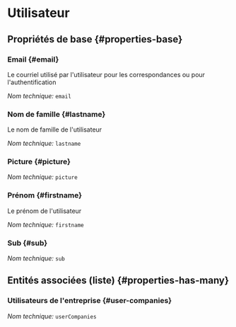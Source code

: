 # Utilisateur
<!--- THIS FILE IS GENERATED PLEASE DO NOT EDIT IT DIRECTLY --->



## Propriétés de base {#properties-base}

### Email {#email}

Le courriel utilisé par l'utilisateur pour les correspondances ou pour l'authentification

*Nom technique:* ```email```

### Nom de famille {#lastname}

Le nom de famille de l'utilisateur

*Nom technique:* ```lastname```

### Picture {#picture}



*Nom technique:* ```picture```

### Prénom {#firstname}

Le prénom de l'utilisateur

*Nom technique:* ```firstname```

### Sub {#sub}



*Nom technique:* ```sub```




## Entités associées (liste) {#properties-has-many}

### Utilisateurs de l'entreprise {#user-companies}



*Nom technique:* ```userCompanies```




